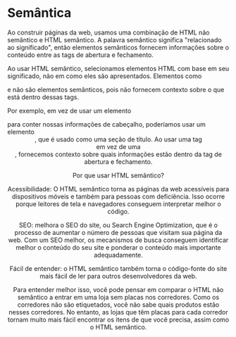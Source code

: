 # Semântica

Ao construir páginas da web, usamos uma combinação de HTML não semântico e HTML semântico. A palavra semântico significa "relacionado ao significado", então elementos semânticos fornecem informações sobre o conteúdo entre as tags de abertura e fechamento.

Ao usar HTML semântico, selecionamos elementos HTML com base em seu significado, não em como eles são apresentados. Elementos como <div> e <span> não são elementos semânticos, pois não fornecem contexto sobre o que está dentro dessas tags.

Por exemplo, em vez de usar um elemento <div> para conter nossas informações de cabeçalho, poderíamos usar um elemento <header>, que é usado como uma seção de título. Ao usar uma tag <header> em vez de uma <div>, fornecemos contexto sobre quais informações estão dentro da tag de abertura e fechamento.

Por que usar HTML semântico?

Acessibilidade: O HTML semântico torna as páginas da web acessíveis para dispositivos móveis e também para pessoas com deficiência. Isso ocorre porque leitores de tela e navegadores conseguem interpretar melhor o código.

SEO: melhora o SEO do site, ou Search Engine Optimization, que é o processo de aumentar o número de pessoas que visitam sua página da web. Com um SEO melhor, os mecanismos de busca conseguem identificar melhor o conteúdo do seu site e ponderar o conteúdo mais importante adequadamente.

Fácil de entender: o HTML semântico também torna o código-fonte do site mais fácil de ler para outros desenvolvedores da web.

Para entender melhor isso, você pode pensar em comparar o HTML não semântico a entrar em uma loja sem placas nos corredores. Como os corredores não são etiquetados, você não sabe quais produtos estão nesses corredores. No entanto, as lojas que têm placas para cada corredor tornam muito mais fácil encontrar os itens de que você precisa, assim como o HTML semântico.
